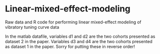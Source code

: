 # Linear-mixed-effect-modeling
Raw data and R code for performing linear mixed-effect modeling of vibratory tuning curve data

In the matlab datafile, variables d1 and d2 are the two cohorts presented as dataset 2 in the paper. Variables d3 and d4 are the two cohorts presented as dataset 1 in the paper. Sorry for putting these in reverse order!
